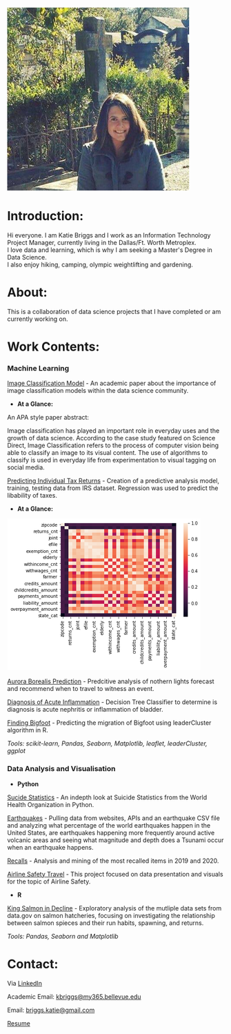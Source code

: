 ![](/images/17457382_10212451426348968_1862182588505706918_n.jpg)

# Introduction:
Hi everyone.  I am Katie Briggs and I work as an Information Technology 
Project Manager, currently living in the Dallas/Ft. Worth Metroplex.  
I love data and learning, which is why I am seeking a Master's Degree in Data Science.  
I also enjoy hiking, camping, olympic weightlifting and gardening. 

# About:

This is a collaboration of data science projects that I have completed or am currently working on. 


# Work Contents:

### Machine Learning

[Image Classification Model](https://github.com/Briggskm9/Image-Classification-Model) - An academic paper about the importance of image classification models within the data science community.

 - **At a Glance:**
 
  An APA style paper abstract:
  
  Image classification has played an important role in everyday uses and the growth of data science. According to the case study featured on Science Direct, Image Classification
  refers to the process of computer vision being able to classify an image to its visual content. The use of algorithms to classify is used in everyday life from experimentation
  to visual tagging on social media.
  

[Predicting Individual Tax Returns](https://github.com/Briggskm9/Predicting-Tax-Returns) - Creation of a predictive analysis model, training, testing data from IRS dataset. 
Regression was used to predict the libability of taxes.

- **At a Glance:** 

 ![](/images/heatmap.png)
 

[Aurora Borealis Prediction](https://github.com/Briggskm9/DSC-680/tree/main/Project%201) - Predcitive analysis of nothern lights forecast and recommend when to travel to witness an event. 

[Diagnosis of Acute Inflammation](https://github.com/Briggskm9/Projects/tree/main/Project%202) - Decision Tree Classifier to determine is diagnosis is acute nephritis or inflammation of bladder. 

[Finding Bigfoot](https://github.com/Briggskm9/Projects/tree/main/Project%203) - Predicting the migration of Bigfoot using leaderCluster algorithm in R.

_Tools:  scikit-learn, Pandas, Seaborn, Matplotlib, leaflet, leaderCluster, ggplot_


### Data Analysis and Visualisation

 - **Python**
 
[Sucide Statistics](https://github.com/Briggskm9/Suicide-Statistics) - An indepth look at Suicide Statistics from the World Health Organization in Python.

[Earthquakes](https://github.com/Briggskm9/Earthquakes) - Pulling data from websites, APIs and an earthquake CSV file and analyzing what percentage of the world earthquakes happen in the United States, are earthquakes happening more frequently around active volcanic areas and seeing what magnitude and depth does a Tsunami occur when an earthquake happens.

[Recalls](https://github.com/Briggskm9/Recalls/tree/master/Week%2010) - Analysis and mining of the most recalled items in 2019 and 2020.  

[Airline Safety Travel](https://github.com/Briggskm9/Airline-Safety/tree/master/Week%209%20and%2010) - This project focused on data presentation and visuals for the topic of Airline Safety.

 - **R**
 
[King Salmon in Decline](https://github.com/Briggskm9/King-Salmon-Decline) - Exploratory analysis of the mutliple data sets from data.gov on salmon hatcheries, focusing on investigating the relationship between salmon spieces and their run habits, spawning, and returns. 

_Tools: Pandas, Seaborn and Matplotlib_

# Contact:
 Via [LinkedIn](https://www.linkedin.com/in/katie-briggs-pmp-a50730167/)
 
 Academic Email: kbriggs@my365.bellevue.edu
 
 Email: briggs.katie@gmail.com
 
 [Resume](https://github.com/Briggskm9/Briggskm9.github.io/blob/main/Resume/briggs_res-v2.docx)
 
